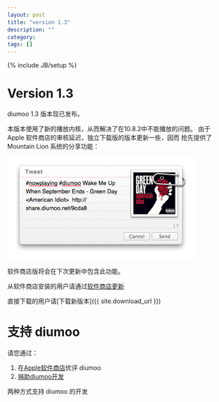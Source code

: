 ```yaml
---
layout: post
title: "version 1.3"
description: ""
category: 
tags: []
---
```

{% include JB/setup %}

# Version 1.3

diumoo 1.3 版本现已发布。

本版本使用了新的播放内核，从而解决了在10.8.2中不能播放的问题。
由于 Apple 软件商店的审核延迟，独立下载版的版本更新一些，因而
抢先提供了 Mountain Lion 系统的分享功能：

![sharing](/static/posts/sharing.png)

软件商店版将会在下次更新中包含此功能。

从软件商店安装的用户请通过[软件商店更新](macappstore://showUpdatesPage)

直接下载的用户请[下载新版本]({{ site.download_url }})

# 支持 diumoo
请您通过：

1. 在[Apple软件商店](https://itunes.apple.com/us/app/diumoo/id562734497)优评 diumoo
2. [捐助diumoo开发](/donate)

两种方式支持 diumoo 的开发
